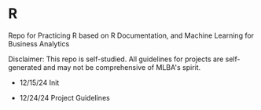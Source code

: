 # R
Repo for Practicing R based on R Documentation, and Machine Learning for Business Analytics

Disclaimer: This repo is self-studied. All guidelines for projects are self-generated and may not be comprehensive of MLBA's spirit.

- 12/15/24 Init

- 12/24/24 Project Guidelines 
